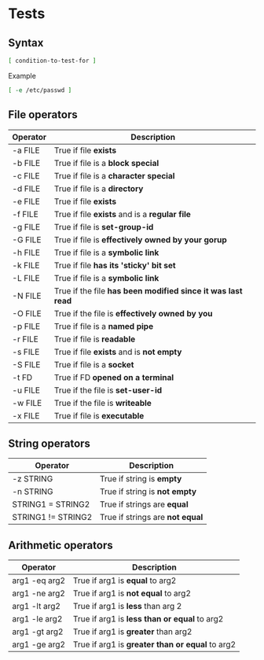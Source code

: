 # Tests

## Syntax

```sh
[ condition-to-test-for ]
```

Example

```sh
[ -e /etc/passwd ]
```

## File operators

| Operator | Description                                                   |
| -------- | ------------------------------------------------------------- |
| -a FILE  | True if file **exists**                                       |
| -b FILE  | True if file is a **block special**                           |
| -c FILE  | True if file is a **character special**                       |
| -d FILE  | True if file is a **directory**                               |
| -e FILE  | True if file **exists**                                       |
| -f FILE  | True if file **exists** and is a **regular file**             |
| -g FILE  | True if file is **set-group-id**                              |
| -G FILE  | True if file is **effectively owned by your gorup**           |
| -h FILE  | True if file is a **symbolic link**                           |
| -k FILE  | True if file **has its 'sticky' bit set**                     |
| -L FILE  | True if file is a **symbolic link**                           |
| -N FILE  | True if the file **has been modified since it was last read** |
| -O FILE  | True if the file is **effectively owned by you**              |
| -p FILE  | True if file is a **named pipe**                              |
| -r FILE  | True if file is **readable**                                  |
| -s FILE  | True if file **exists** and is **not empty**                  |
| -S FILE  | True if file is a **socket**                                  |
| -t FD    | True if FD **opened on a terminal**                           |
| -u FILE  | True if the file is **set-user-id**                           |
| -w FILE  | True if the file is **writeable**                             |
| -x FILE  | True if file is **executable**                                |

## String operators

| Operator           | Description                       |
| ------------------ | --------------------------------- |
| -z STRING          | True if string is **empty**       |
| -n STRING          | True if string is **not empty**   |
| STRING1 = STRING2  | True if strings are **equal**     |
| STRING1 != STRING2 | True if strings are **not equal** |

## Arithmetic operators

| Operator      | Description                                       |
| ------------- | ------------------------------------------------- |
| arg1 -eq arg2 | True if arg1 is **equal** to arg2                 |
| arg1 -ne arg2 | True if arg1 is **not equal** to arg2             |
| arg1 -lt arg2 | True if arg1 is **less** than arg 2               |
| arg1 -le arg2 | True if arg1 is **less than or equal** to arg2    |
| arg1 -gt arg2 | True if arg1 is **greater** than arg2             |
| arg1 -ge arg2 | True if arg1 is **greater than or equal** to arg2 |

